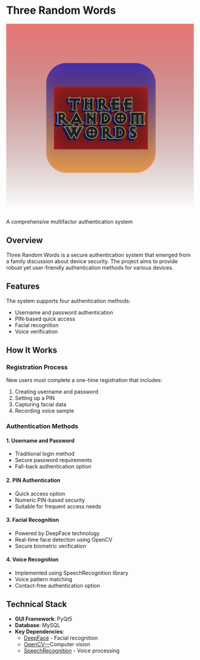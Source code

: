 # Three Random Words

![App Icon](App_Icon.jpg)

A comprehensive multifactor authentication system

## Overview

Three Random Words is a secure authentication system that emerged from a family discussion about device security. The
project aims to provide robust yet user-friendly authentication methods for various devices.

## Features

The system supports four authentication methods:

- Username and password authentication
- PIN-based quick access
- Facial recognition
- Voice verification

## How It Works

### Registration Process

New users must complete a one-time registration that includes:

1. Creating username and password
2. Setting up a PIN
3. Capturing facial data
4. Recording voice sample

### Authentication Methods

#### 1. Username and Password

- Traditional login method
- Secure password requirements
- Fall-back authentication option

#### 2. PIN Authentication

- Quick access option
- Numeric PIN-based security
- Suitable for frequent access needs

#### 3. Facial Recognition

- Powered by DeepFace technology
- Real-time face detection using OpenCV
- Secure biometric verification

#### 4. Voice Recognition

- Implemented using SpeechRecognition library
- Voice pattern matching
- Contact-free authentication option

## Technical Stack

- **GUI Framework**: PyQt5
- **Database**: MySQL
- **Key Dependencies**:
    - [DeepFace](https://github.com/serengil/deepface) - Facial recognition
    - [OpenCV—](https://github.com/opencv/opencv)Computer vision
    - [SpeechRecognition](https://github.com/Uberi/speech_recognition) - Voice processing
